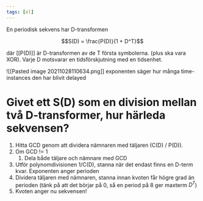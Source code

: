```yaml
---
tags: [el]
---
```

En periodisk sekvens har D-transformen 

$$S(D) = \frac{P(D)}{1 + D^T}$$

där [[P(D)]] är D-transformen av de T första symbolerna. (plus ska vara XOR). Varje D motsvarar en tidsförskjutning med en tidsenhet. 

![[Pasted image 20211028110634.png]]
exponenten säger hur många time-instances den har blivit delayed


 # Givet ett S(D) som en division mellan två D-transformer, hur härleda sekvensen?
 
 1. Hitta GCD genom att dividera nämnaren med täljaren (C(D) / P(D)). 
 2. Om GCD != 1
	 1. Dela både täljare och nämnare med GCD
 3. Utför polynomdivisionen 1/C(D), stanna när det endast finns en D-term kvar. Exponenten anger perioden
 4. Dividera täljaren med nämnaren, stanna innan kvoten får högre grad än perioden (tänk på att det börjar på 0, så en period på 8 ger maxterm $D^{7}$)
 5. Kvoten anger nu sekvensen! 
